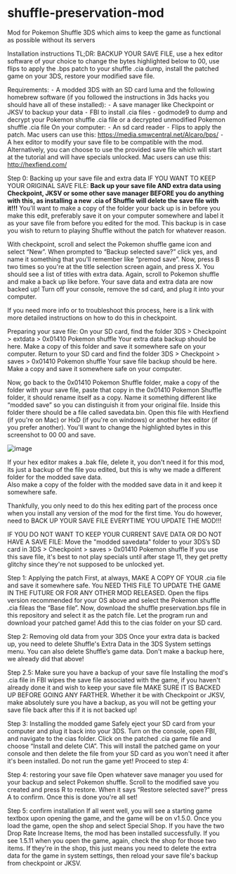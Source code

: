 # shuffle-preservation-mod
Mod for Pokemon Shuffle 3DS which aims to keep the game as functional as possible without its servers

Installation instructions
TL;DR: BACKUP YOUR SAVE FILE, use a hex editor software of your choice to change the bytes highlighted below to 00, use flips to apply the .bps patch to your shuffle .cia dump, install the patched game on your 3DS, restore your modified save file. 

Requirements:
	⁃	A modded 3DS with an SD card luma and the following homebrew software (if you followed the instructions in 3ds hacks you should have all of these installed):
	⁃	A save manager like Checkpoint or JKSV to backup your data
	⁃	FBI to install .cia files
	⁃	godmode9 to dump and decrypt your Pokemon shuffle .cia file or a decrypted unmodified Pokemon shuffle .cia file
On your computer:
	⁃	An sd card reader
	⁃	Flips to apply the patch. Mac users can use this: https://media.smwcentral.net/Alcaro/bps/
	⁃	A hex editor to modify your save file to be compatible with the mod. Alternatively, you can choose to use the provided save file which will start at the tutorial and will have specials unlocked. Mac users can use this: http://hexfiend.com/

Step 0: Backing up your save file and extra data
IF YOU WANT TO KEEP YOUR ORIGINAL SAVE FILE:
**Back up your save file AND extra data using Checkpoint, JKSV or some other save manager BEFORE you do anything with this, as installing a new .cia of Shuffle will delete the save file with it!!!** You'll want to make a copy of the folder your back up is in before you make this edit, preferably save it on your computer somewhere and label it as your save file from before you edited for the mod. This backup is in case you wish to return to playing Shuffle without the patch for whatever reason. 

With checkpoint, scroll and select the Pokemon shuffle game icon and select “New”. When prompted to “Backup selected save?” click yes, and name it something that you'll remember like “premod save”. 
Now, press B two times so you're at the title selection screen again, and press X. You should see a list of titles with extra data. Again, scroll to Pokemon shuffle and make a back up like before. Your save data and extra data are now backed up! Turn off your console, remove the sd card, and plug it into your computer. 

If you need more info or to troubleshoot this process, here is a link with more detailed instructions on how to do this in checkpoint. 

Preparing your save file:
On your SD card, find the folder 3DS > Checkpoint > extdata > 0x01410 Pokemon shuffle
Your extra data backup should be here. Make a copy of this folder and save it somewhere safe on your computer. 
Return to your SD card and find the folder 3DS > Checkpoint > saves > 0x01410 Pokemon shuffle 
Your save file backup should be here. Make a copy and save it somewhere safe on your computer. 

Now, go back to the 0x01410 Pokemon Shuffle folder, make a copy of the folder with your save file, paste that copy in the 0x01410 Pokemon Shuffle folder, it should rename itself as a copy. Name it something different like “modded save” so you can distinguish it from your original file. Inside this folder there should be a file called savedata.bin. 
Open this file with Hexfiend (if you're on Mac) or HxD (if you're on windows) or another hex editor (if you prefer another). You'll want to change the highlighted bytes in this screenshot to 00 00 and save.

![image](https://github.com/SaltedNeos/shuffle-preservation-mod/assets/133167521/bdbbbf54-8246-4ba7-8dff-54acd13e50ee)

If your hex editor makes a .bak file, delete it, you don't need it for this mod, its just a backup of the file you edited, but this is why we made a different folder for the modded save data.  
Also make a copy of the folder with the modded save data in it and keep it somewhere safe. 

Thankfully, you only need to do this hex editing part of the process once when you install any version of the mod for the first time. You do however, need to BACK UP YOUR SAVE FILE EVERYTIME YOU UPDATE THE MOD!!!


IF YOU DO NOT WANT TO KEEP YOUR CURRENT SAVE DATA OR DO NOT HAVE A SAVE FILE:
Move the "modded savedata" folder to your 3DS’s SD card in 3DS > Checkpoint > saves > 0x01410 Pokemon shuffle 
If you use this save file, it's best to not play specials until after stage 11, they get pretty glitchy since they're not supposed to be unlocked yet.

Step 1: Applying the patch
First, at always, MAKE A COPY OF YOUR .cia file and save it somewhere safe. You NEED THIS FILE TO UPDATE THE GAME IN THE FUTURE OR FOR ANY OTHER MOD RELEASED. Open the flips version recommended for your OS above and select the Pokemon shuffle .cia fileas the “Base file”. Now, download the shuffle preservation.bps file in this repository and select it as the patch file. Let the program run and download your patched game! Add this to the cias folder on your SD card. 

Step 2: Removing old data from your 3DS
Once your extra data is backed up, you need to delete Shuffle's Extra Data in the 3DS System settings menu. You can also delete Shuffle’s game data. Don't make a backup here, we already did that above!

Step 2.5: Make sure you have a backup of your save file
Installing the mod's .cia file in FBI wipes the save file associated with the game, if you haven't already done it and wish to keep your save file MAKE SURE IT IS BACKED UP BEFORE GOING ANY FARTHER. Whether it be with Checkpoint or JKSV, make absolutely sure you have a backup, as you will not be getting your save file back after this if it is not backed up!

Step 3: Installing the modded game
Safely eject your SD card from your computer and plug it back into your 3DS. Turn on the console, open FBI, and navigate to the cias folder. Click on the patched .cia game file and choose “Install and delete CIA”. This will install the patched game on your console and then delete the file from your SD card as you won't need it after it's been installed. Do not run the game yet! Proceed to step 4:

Step 4: restoring your save file
Open whatever save manager you used for your backup and select Pokemon shuffle. Scroll to the modified save you created and press R to restore. When it says “Restore selected save?” press A to confirm. Once this is done you're all set!

Step 5: confirm installation
If all went well, you will see a starting game textbox upon opening the game, and the game will be on v1.5.0. Once you load the game, open the shop and select Special Shop. If you have the two Drop Rate Increase Items, the mod has been installed successfully. 
If you see 1.5.11 when you open the game, again, check the shop for those two items. If they're in the shop, this just means you need to delete the extra data for the game in system settings, then reload your save file's backup from checkpoint or JKSV.
